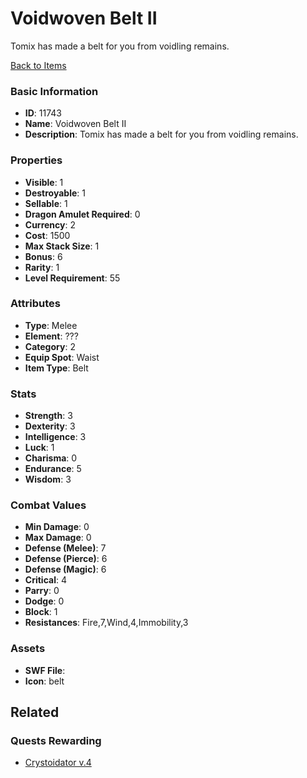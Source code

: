 # Voidwoven Belt II

Tomix has made a belt for you from voidling remains.

[Back to Items](../items.md)

### Basic Information

- **ID**: 11743
- **Name**: Voidwoven Belt II
- **Description**: Tomix has made a belt for you from voidling remains.

### Properties

- **Visible**: 1
- **Destroyable**: 1
- **Sellable**: 1
- **Dragon Amulet Required**: 0
- **Currency**: 2
- **Cost**: 1500
- **Max Stack Size**: 1
- **Bonus**: 6
- **Rarity**: 1
- **Level Requirement**: 55

### Attributes

- **Type**: Melee
- **Element**: ???
- **Category**: 2
- **Equip Spot**: Waist
- **Item Type**: Belt

### Stats

- **Strength**: 3
- **Dexterity**: 3
- **Intelligence**: 3
- **Luck**: 1
- **Charisma**: 0
- **Endurance**: 5
- **Wisdom**: 3

### Combat Values

- **Min Damage**: 0
- **Max Damage**: 0
- **Defense (Melee)**: 7
- **Defense (Pierce)**: 6
- **Defense (Magic)**: 6
- **Critical**: 4
- **Parry**: 0
- **Dodge**: 0
- **Block**: 1
- **Resistances**: Fire,7,Wind,4,Immobility,3

### Assets

- **SWF File**: 
- **Icon**: belt

## Related

### Quests Rewarding

- [Crystoidator v.4](../quests/1145-crystoidator-v-4.md)

